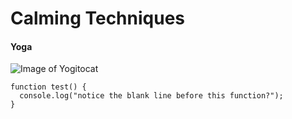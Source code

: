 # Calming Techniques
#### Yoga
![Image of Yogitocat](https://octodex.github.com/images/yogitocat.png)
```
function test() {
  console.log("notice the blank line before this function?");
}
```
